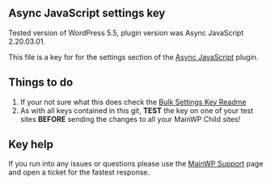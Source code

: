 ## Async JavaScript settings key

Tested version of WordPress 5.5, plugin version was Async JavaScript 2.20.03.01.

This file is a key for for the settings section of the [Async JavaScript](https://wordpress.org/plugins/async-javascript/) plugin. 

## Things to do

1. If your not sure what this does check the [Bulk Settings Key Readme](https://github.com/mainwp/Bulk-Setting-Manager-Keys/blob/master/README.md)
2. As with all keys contained in this git, **TEST** the key on one of your test sites **BEFORE** sending the changes to all your MainWP Child sites!

## Key help

If you run into any issues or questions please use the [MainWP Support](https://mainwp.com/support/) page and open a ticket for the fastest response.
